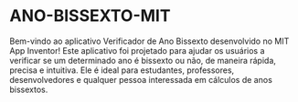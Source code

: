 # ANO-BISSEXTO-MIT
Bem-vindo ao aplicativo Verificador de Ano Bissexto desenvolvido no MIT App Inventor! Este aplicativo foi projetado para ajudar os usuários a verificar se um determinado ano é bissexto ou não, de maneira rápida, precisa e intuitiva. Ele é ideal para estudantes, professores, desenvolvedores e qualquer pessoa interessada em cálculos de anos bissextos.

